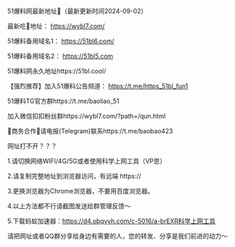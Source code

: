 51爆料网最新地址👋（最新更新时间2024-09-02）


最新吃🍉地址： https://wybl7.com/ 

51爆料备用域名1： https://51bl6.com/

51爆料备用域名2：  https://51bl5.com

51爆料网永久地址https://51bl.cool/

【强烈推荐】加入51爆料公告频道： https://t.me/https_51bl_fun1

51爆料TG官方群https://t.me/baoliao_51

加入微信扣扣粉丝群https://wybl7.com/?path=/qun.html

🤝商务合作🤝请电报(Telegram)联系https://t.me/baobao423

网址打不开？？？

1.请切换网络WIFI/4G/5G或者使用科学上网工具（VP恩）

2.请复制完整地址到浏览器访问，有远端 https://

3.更换浏览器为Chrome浏览器，不要用百度浏览器。

4.以上方法都不行请截图发送给群管理反馈～

5.下载蚂蚁加速器：https://d4.obqyyh.com/c-5016/a-brEXR科学上网工具

请把网址或者QQ群分享给身边有需要的人，您的转发、分享是我们前进的动力～
